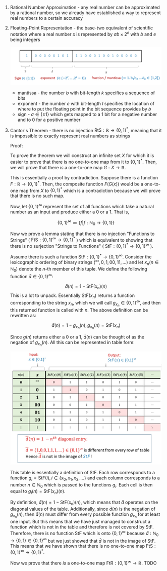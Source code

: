 1. Rational Number Approximation - any real number can be approximated by a rational number, so we already have established a way to represent real numbers to a certain accuracy

2. Floating-Point Representation - the base-two equivalent of scientific notation where a real number $x$ is represented by $\sigma b\times 2^e$ with $b$ and $e$ being integers
	
	![Floating-Point Representation](Resources/Floating-Point%20Representation.jpg)
	- mantissa - the number $b$ with bit-length $k$ specifies a sequence of bits
	- exponent - the number $e$ with bit-length $l$ specifies the location of where to put the floating point in the bit sequence provides by $b$
	- sign - $\sigma \in \{\pm 1\}$ which gets mapped to a $1$ bit for a negative number and to $0$ for a positive number

3. Cantor's Theorem - there is no injection $\text{RtS}: \mathbb{R} \rightarrow \{0,1\}^*$, meaning that it is impossible to exactly represent real numbers as strings
	
	Proof:
	
	To prove the theorem we will construct an infinite set $X$ for which it is easier to prove that there is no one-to-one map from it to $\{0,1\}^*$. Then, we will prove that there *is* a one-to-one map $G: X \to \mathbb{R}$.
	
	This is essentially a proof by contradiction. Suppose there is a function $F: \mathbb{R} \to \{0,1\}^*$. Then, the composite function $F(G(x))$ would be a one-to-one map from $X$ to $\{0,1\}^*$ which is a contradiction because we will prove that there is no such map.
	
	Now, let $\{0,1\}^{\infty}$ represent the set of all functions which take a natural number as an input and produce either a $0$ or a $1$. That is,
	
	$$\{0,1\}^{\infty} \coloneqq \{f \vert f: \mathbb{N}_0 \to \{0,1\}\}$$
	
	Now we prove a lemma stating that there is no injection "Functions to Strings" ( $\text{FtS}: \{0,1\}^{\infty} \to \{0,1\}^*$ ) which is equivalent to showing that there is no surjection "Strings to Functions" ( $\text{StF}: \{0,1\}^* \to \{0,1\}^{\infty}$ ).


	Assume there is such a function $\text{StF}:\{0,1\}^* \to \{0,1\}^{\infty}$. Consider the lexicographic ordering of binary strings $(\text{""}, 0, 1, 00, 11,...)$ and let $x_n (n \in \mathbb{N}_0)$ denote the $n$-th member of this tuple. We define  the following function $\bar{d} \in \{0,1\}^{\infty}$:
	
	$$\bar{d}(n) = 1 - \text{StF}(x_n)(n)$$
	This is a lot to unpack. Essentially 
	$\text{StF}(x_n)$ returns a function corresponding to the string $x_n$, which we will call $g_{x_n} \in \{0,1\}^{\infty}$, and then this returned function is called with $n$. The above definition can be rewritten as:
	
	$$\bar{d}(n) = 1 - g_{x_n}(n), g_{x_n}(n) = \text{StF}(x_n)$$
	
	Since $g(n)$ returns either a 0 or a 1, $\bar{d}(n)$ can be thought of as the negation of $g_{x_n}(n)$. All this can be represented in table form:
	
	![StF Table Form](Resources/StF%20Table%20Form.jpg)
	
	This table is essentially a definition of $\text{StF}$. Each row corresponds to a function $g_i = \text{StF}(i), i \in \{x_0,x_1,x_2,...\}$ and each column corresponds to a number $n\in \mathbb{N}_0$ which is passed to the functions $g_i$. Each cell is then equal to $g_i(n) = \text{StF}(x_n)(n)$.
	
	By definition, $\bar{d}(n) = 1 - \text{StF}(x_n)(n)$, which means that $\bar{d}$ operates on the diagonal values of the table. Additionally, since $\bar{d}(n)$ is the negation of $g_{x_n}(n)$, then $\bar{d}(n)$ must differ from every possible function $g_{x_n}$ for at least one input. But this means that we have just managed to construct a function which is not in the table and therefore is not covered by $\text{StF}$. Therefore, there is no function $\text{StF}$ which is onto $\{0,1\}^{\infty}$ because $\bar{d}: \mathbb{N}_0 \to \{0, 1\} \in \{0,1\}^{\infty}$ but we just showed that $\bar{d}$ is not in the image of $\text{StF}$. This means that we have shown that there is no one-to-one map $\text{FtS}: \{0,1\}^{\infty} \to \{0,1\}^*$.
	
	Now we prove that there *is* a one-to-one map $\text{FtR}: \{0,1\}^{\infty} \to \mathbb{R}$. TODO